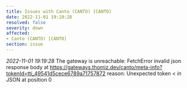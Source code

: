 ```yaml
---
title: Issues with Canto (CANTO) [CANTO]
date: 2022-11-01 19:19:28
resolved: false
severity: down
affected:
- Canto (CANTO) [CANTO]
section: issue
---
```


*2022-11-01 19:19:28* The gateway is unreachable: FetchError invalid json response body at https://gateways.thomiz.dev/canto/meta-info?tokenId=tti_49541d5cece6789a71757872 reason: Unexpected token < in JSON at position 0